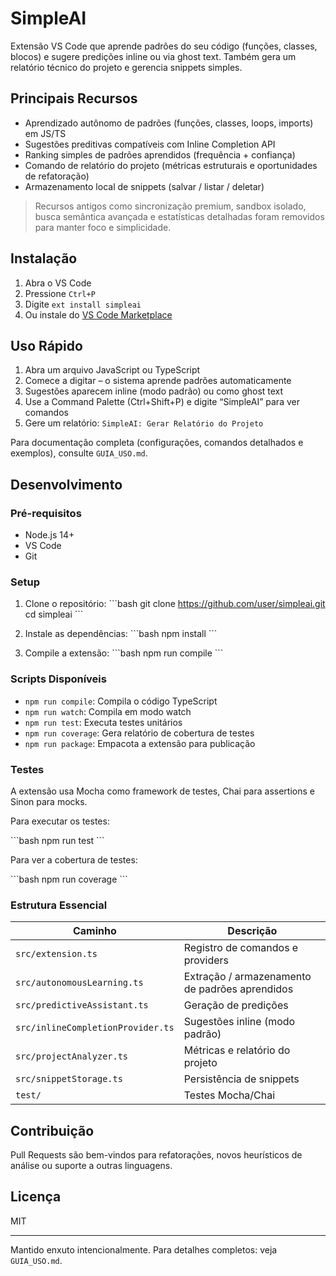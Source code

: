 # SimpleAI

Extensão VS Code que aprende padrões do seu código (funções, classes, blocos) e sugere predições inline ou via ghost text. Também gera um relatório técnico do projeto e gerencia snippets simples.

## Principais Recursos

- Aprendizado autônomo de padrões (funções, classes, loops, imports) em JS/TS
- Sugestões preditivas compatíveis com Inline Completion API
- Ranking simples de padrões aprendidos (frequência + confiança)
- Comando de relatório do projeto (métricas estruturais e oportunidades de refatoração)
- Armazenamento local de snippets (salvar / listar / deletar)

> Recursos antigos como sincronização premium, sandbox isolado, busca semântica avançada e estatísticas detalhadas foram removidos para manter foco e simplicidade.

## Instalação

1. Abra o VS Code
2. Pressione `Ctrl+P`
3. Digite `ext install simpleai`
4. Ou instale do [VS Code Marketplace](https://marketplace.visualstudio.com/items?itemName=simpleai)

## Uso Rápido

1. Abra um arquivo JavaScript ou TypeScript
2. Comece a digitar – o sistema aprende padrões automaticamente
3. Sugestões aparecem inline (modo padrão) ou como ghost text
4. Use a Command Palette (Ctrl+Shift+P) e digite “SimpleAI” para ver comandos
5. Gere um relatório: `SimpleAI: Gerar Relatório do Projeto`

Para documentação completa (configurações, comandos detalhados e exemplos), consulte `GUIA_USO.md`.

## Desenvolvimento

### Pré-requisitos

- Node.js 14+
- VS Code
- Git

### Setup

1. Clone o repositório:
\`\`\`bash
git clone https://github.com/user/simpleai.git
cd simpleai
\`\`\`

2. Instale as dependências:
\`\`\`bash
npm install
\`\`\`

3. Compile a extensão:
\`\`\`bash
npm run compile
\`\`\`

### Scripts Disponíveis

- `npm run compile`: Compila o código TypeScript
- `npm run watch`: Compila em modo watch
- `npm run test`: Executa testes unitários
- `npm run coverage`: Gera relatório de cobertura de testes
- `npm run package`: Empacota a extensão para publicação

### Testes

A extensão usa Mocha como framework de testes, Chai para assertions e Sinon para mocks.

Para executar os testes:

\`\`\`bash
npm run test
\`\`\`

Para ver a cobertura de testes:

\`\`\`bash
npm run coverage
\`\`\`

### Estrutura Essencial

| Caminho | Descrição |
|--------|-----------|
| `src/extension.ts` | Registro de comandos e providers |
| `src/autonomousLearning.ts` | Extração / armazenamento de padrões aprendidos |
| `src/predictiveAssistant.ts` | Geração de predições |
| `src/inlineCompletionProvider.ts` | Sugestões inline (modo padrão) |
| `src/projectAnalyzer.ts` | Métricas e relatório do projeto |
| `src/snippetStorage.ts` | Persistência de snippets |
| `test/` | Testes Mocha/Chai |

## Contribuição

Pull Requests são bem-vindos para refatorações, novos heurísticos de análise ou suporte a outras linguagens.

## Licença

MIT

---

Mantido enxuto intencionalmente. Para detalhes completos: veja `GUIA_USO.md`.
